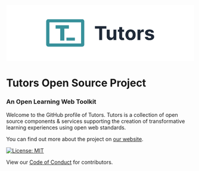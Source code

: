 <p align="center">
  <a href="https://tutors.dev">
    <picture>
      <source media="(prefers-color-scheme: dark)"  srcset="https://raw.githubusercontent.com/tutors-sdk/.github/main/profile/assets/tutors-dark.png">
      <source media="(prefers-color-scheme: light)" srcset="https://raw.githubusercontent.com/tutors-sdk/.github/main/profile/assets/tutors-light.png">
      <img alt="Text changing depending on mode. Light: 'Tutors Light Mode Logo' Dark: 'Tutors Dark Mode Logo'" src="./assets/tutors-light.png">
    </picture>    
  </a>
</p>

# Tutors Open Source Project

### An Open Learning Web Toolkit

Welcome to the GitHub profile of Tutors. Tutors is a collection of open source components & services supporting the creation of transformative learning experiences using open web standards.

You can find out more about the project on [our website](https://tutors.dev).

[![License: MIT](https://img.shields.io/badge/License-MIT-yellow.svg)](https://opensource.org/licenses/MIT)

View our [Code of Conduct](https://github.com/tutors-sdk/tutors/blob/main/CODE_OF_CONDUCT.md) for contributors.
